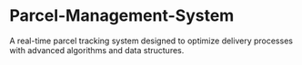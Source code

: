 # Parcel-Management-System
A real-time parcel tracking system designed to optimize delivery processes with advanced algorithms and data structures.
